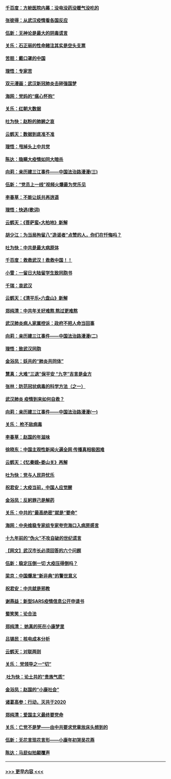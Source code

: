 #### [千百度：方舱医院内幕：没电没药没暖气没吃的](../pages/nsc993/n11850211.md?t=02071822) 
#### [张彼得：从武汉疫情看各国反应](../pages/nsc993/n11850102.md?t=02071822) 
#### [伍新：无神论是最大的阴毒谎言](../pages/nsc993/n11846129.md?t=02071822) 
#### [关乐：石正丽的性命赌注其实是空头支票](../pages/nsc993/n11846109.md?t=02071822) 
#### [苦胆：戴口罩的中国](../pages/nsc993/n11845576.md?t=02071822) 
#### [理悟：专家苦](../pages/nsc993/n11845564.md?t=02071822) 
#### [双元漫画：武汉新冠肺炎击碎强国梦](../pages/nsc993/n11843320.md?t=02071822) 
#### [海网：党妈的“瘟心怀抱”](../pages/nsc993/n11840740.md?t=02071822) 
#### [关乐：红朝大数据](../pages/nsc993/n11840675.md?t=02071822) 
#### [吐为快：赵粉的肺腑之哀](../pages/nsc993/n11840618.md?t=02071822) 
#### [云鹤天：数据到底准不准](../pages/nsc993/n11840325.md?t=02071822) 
#### [理悟：甩掉头上中共党](../pages/nsc993/n11838826.md?t=02071822) 
#### [陈达：隐瞒大疫情如同大暗杀](../pages/nsc993/n11838771.md?t=02071822) 
#### [向莉：亲历建三江事件——中国法治路漫漫(三)](../pages/nsc993/n11831825.md?t=02071822) 
#### [伍新：“党员上一线”视频火爆最为党乐见](../pages/nsc993/n11838200.md?t=02071822) 
#### [李春草：不能让妖共再逍遥](../pages/nsc993/n11838102.md?t=02071822) 
#### [理悟：快逃(歌词)](../pages/nsc993/n11838083.md?t=02071822) 
#### [云鹤天：《菩萨蛮▪大柏地》新解](../pages/nsc993/n11838059.md?t=02071822) 
#### [胡少江：为当局拘留八“造谣者”点赞的人，你们在忏悔吗？](../pages/nsc993/n11836801.md?t=02071822) 
#### [吐为快：中共是最大病原体](../pages/nsc993/n11836748.md?t=02071822) 
#### [千百度：救救武汉！救救中国！！](../pages/nsc993/n11836145.md?t=02071822) 
#### [小雪：一留日大陆留学生致同胞书](../pages/nsc993/n11834624.md?t=02071822) 
#### [千瑞：哀武汉](../pages/nsc993/n11833647.md?t=02071822) 
#### [云鹤天：《清平乐▪六盘山》新解](../pages/nsc993/n11833611.md?t=02071822) 
#### [郑纯清：中共年关好难熬 熬过更难熬](../pages/nsc993/n11833489.md?t=02071822) 
#### [武汉肺炎病人家属控诉：政府不把人命当回事](../pages/nsc993/n11833205.md?t=02071822) 
#### [向莉：亲历建三江事件——中国法治路漫漫(二)](../pages/nsc993/n11829102.md?t=02071822) 
#### [理悟：致武汉同胞](../pages/nsc993/n11831522.md?t=02071822) 
#### [金浴凤：妖共的“肺炎共同体”](../pages/nsc993/n11829448.md?t=02071822) 
#### [慧真：大难“三退”保平安 “九字”吉言是金方](../pages/nsc993/n11829501.md?t=02071822) 
#### [张林：防范冠状病毒的科学方法（之一）](../pages/nsc993/n11828618.md?t=02071822) 
#### [武汉肺炎 疫情到来如何自救？](../pages/nsc993/n11827632.md?t=02071822) 
#### [向莉：亲历建三江事件——中国法治路漫漫(一)](../pages/nsc993/n11827190.md?t=02071822) 
#### [关乐： 枪不敌病毒](../pages/nsc993/n11826746.md?t=02071822) 
#### [李春草：赵国的年滋味](../pages/nsc993/n11826321.md?t=02071822) 
#### [徐晓东：中国主观性新闻火遍全网 传播真相极困难](../pages/nsc993/n11826508.md?t=02071822) 
#### [云鹤天：《忆秦娥▪娄山关》再解](../pages/nsc993/n11824682.md?t=02071822) 
#### [吐为快：党与人民异忧乐](../pages/nsc993/n11824660.md?t=02071822) 
#### [祝君安：大疫当前，中国人应觉醒](../pages/nsc993/n11821946.md?t=02071822) 
#### [金浴凤：反躬罪己是解药](../pages/nsc993/n11820280.md?t=02071822) 
#### [关乐：中共的“最高绝密”就是“要命”](../pages/nsc993/n11816946.md?t=02071822) 
#### [海网：中央维稳专家组专家夸完海口入病房感言](../pages/nsc993/n11815138.md?t=02071822) 
#### [十九年前的“伪火”不攻自破的世纪谎言](../pages/nsc993/n11813238.md?t=02071822) 
#### [【网文】武汉市长必须回答的六个问题](../pages/nsc993/n11813848.md?t=02071822) 
#### [伍新：稳定压倒一切 大疫压得倒吗？](../pages/nsc993/n11812634.md?t=02071822) 
#### [梁京：中国爆发“新非典”的警世意义](../pages/nsc993/n11812554.md?t=02071822) 
#### [祝君安：中共就是邪教](../pages/nsc993/n11812431.md?t=02071822) 
#### [谢燕益：新型SARS疫情信息公开申请书](../pages/nsc993/n11808840.md?t=02071822) 
#### [蜀笑笑：论合法](../pages/nsc993/n11808064.md?t=02071822) 
#### [郑纯清： 她真的死在小康梦里](../pages/nsc993/n11806623.md?t=02071822) 
#### [吕锡民：核电成本分析](../pages/nsc993/n11806284.md?t=02071822) 
#### [云鹤天：对联两则](../pages/nsc993/n11805957.md?t=02071822) 
#### [关乐： 党领导之一“切”](../pages/nsc993/n11804505.md?t=02071822) 
#### [ 吐为快：论土共的“贵族气质”](../pages/nsc993/n11804490.md?t=02071822) 
#### [金浴凤：赵国的“小康社会”](../pages/nsc993/n11804452.md?t=02071822) 
#### [诸葛高参：行动，灭共于2020](../pages/nsc993/n11804120.md?t=02071822) 
#### [郑纯清：爱国主义最终要党命](../pages/nsc993/n11802197.md?t=02071822) 
#### [关乐：亡党不是梦——由中共要求党章放床头想到的](../pages/nsc993/n11802156.md?t=02071822) 
#### [伍新：无花言现花言形——小康年初哭吴花燕](../pages/nsc993/n11800044.md?t=02071822) 
#### [陈达：马屁似拍颠覆声](../pages/nsc993/n11800010.md?t=02071822) 

----
#### [ >>> 更早内容 <<< ](../indexes/nsc993-earlier.md)
